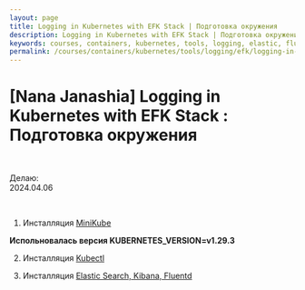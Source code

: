 ```yaml
---
layout: page
title: Logging in Kubernetes with EFK Stack | Подготовка окружения
description: Logging in Kubernetes with EFK Stack | Подготовка окружения
keywords: courses, containers, kubernetes, tools, logging, elastic, fluentd, kibana, Подготовка окружения
permalink: /courses/containers/kubernetes/tools/logging/efk/logging-in-kubernetes-with-efk-stack/env/
---
```


# [Nana Janashia] Logging in Kubernetes with EFK Stack : Подготовка окружения

<br/>

Делаю:  
2024.04.06

<br/>

1. Инсталляция [MiniKube](//docs.k8s.ru/tools/containers/kubernetes/minikube/setup/)

**Испольновалась версия KUBERNETES_VERSION=v1.29.3**

2. Инсталляция [Kubectl](//docs.k8s.ru/tools/containers/kubernetes/utils/kubectl/)

3. Инсталляция [Elastic Search, Kibana, Fluentd](//docs.k8s.ru/tools/containers/kubernetes/utils/logging/elastic/setup/)

